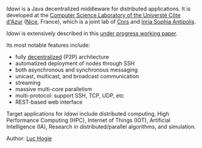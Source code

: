 *Idawi* is a Java decentralized middleware for distributed applications. It is developed at the
[Computer Science Laboratory of the Universté Côte d'Azur](http://www.i3s.unice.fr/en/comredEn) ([Nice](https://www.google.com/maps/@43.5168069,6.6753034,5633a,35y,67.34h,76.97t/data=!3m1!1e3), France),
which is a joint lab of [Cnrs](https://www.cnrs.fr) and [Inria Sophia Antipolis](https://www.inria.fr).

*Idawi* is extensively described in this [under progress working paper](https://github.com/lhogie/idawi/raw/main/doc/article/idawi.pdf).

Its most notable features include:
- fully [decentralized](https://en.wikipedia.org/wiki/Decentralised_system) (P2P) architecture
- automatized deployment of nodes through SSH
- both asynchronous and synchronous messaging
- unicast, multicast, and broadcast communication
- streaming
- massive multi-core parallelism
- multi-protocol: support SSH, TCP, UDP, etc
- REST-based web interface

Target applications for *Idawi* include distributed computing, High Performance Computing (HPC), Internet of Things (IOT), Artificial Intelligence (IA), Research in distributed/parallel algorithms, and simulation.

Author: [Luc Hogie](http://www.i3s.unice.fr/~hogie/)